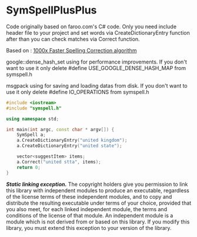 # SymSpellPlusPlus

Code originally based on faroo.com's C# code.
Only you need include header file to your project and set words via CreateDictionaryEntry function after than you can check matches via Correct function.

Based on : [1000x Faster Spelling Correction algorithm](http://blog.faroo.com/2012/06/07/improved-edit-distance-based-spelling-correction/)

google::dense_hash_set using for performance improvements. If you don't want to use it only delete #define USE_GOOGLE_DENSE_HASH_MAP from symspell.h

msgpack using for saving and loading datas from disk. If you don't want to use it only delete #define IO_OPERATIONS from symspell.h


```c++
#include <iostream>
#include "symspell.h"

using namespace std;

int main(int argc, const char * argv[]) {
    SymSpell a;
    a.CreateDictionaryEntry("united kingdom");
    a.CreateDictionaryEntry("united state");

    vector<suggestItem> items;
    a.Correct("united stta", items);
    return 0;
}
```

***Static linking exception.*** The copyright holders give you permission to link this library with independent modules to produce an executable, regardless of the license terms of these independent modules, and to copy and distribute the resulting executable under terms of your choice, provided that you also meet, for each linked independent module, the terms and conditions of the license of that module. An independent module is a module which is not derived from or based on this library. If you modify this library, you must extend this exception to your version of the library.
